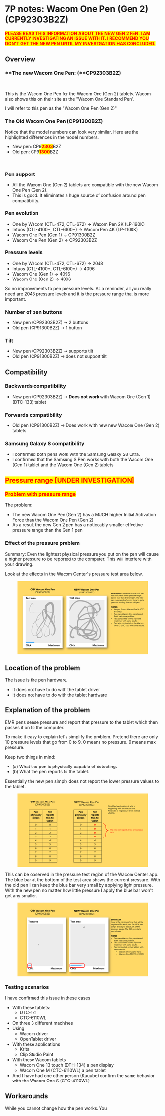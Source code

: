 # 7P notes: Wacom One Pen (Gen 2) (CP92303B2Z)

<mark style="color:red;">**PLEASE READ THIS INFORMATION ABOUT THE NEW GEN 2 PEN. I AM CURRENTLY INVESTIGATING AN ISSUE WITH IT. I RECOMMEND YOU DON'T GET THE NEW PEN UNTIL MY INVESTGATION HAS CONCLUDED.**</mark>

## Overview

### \*\*The new Wacom One Pen: (\*\*CP92303B2Z)

<figure><img src="../../.gitbook/assets/Screenshot 2023-08-10 133804.jpg" alt=""><figcaption></figcaption></figure>

This is the Wacom One Pen for the Wacom One (Gen 2) tablets. Wacom also shows this on their site as the "Wacom One Standard Pen".

I will refer to this pen as the "Wacom One Pen (Gen 2)"

### The Old Wacom One Pen (CP91300B2Z)

Notice that the model numbers can look very similar. Here are the highlighted differences in the model numbers.

* New pen: CP9<mark style="color:red;">**2303**</mark>B2Z
* Old pen: CP9<mark style="color:red;">**1300**</mark>B2Z

<figure><img src="../../.gitbook/assets/Screenshot 2023-08-20 204732.jpg" alt=""><figcaption></figcaption></figure>

### **Pen support**

* All the Wacom One (Gen 2) tablets are compatible with the new Wacom One Pen (Gen 2).
* This is good. It eliminates a huge source of confusion around pen compatibility.

### **Pen evolution**

* One by Wacom (CTL-472, CTL-672) -> Wacom Pen 2K (LP-190K)
* Intuos (CTL-4100\*, CTL-6100\*) -> Wacom Pen 4K (LP-1100K)
* Wacom One Pen (Gen 1) -> CP91300B2Z
* Wacom One Pen (Gen 2) -> CP92303B2Z

### **Pressure levels**

* One by Wacom (CTL-472, CTL-672) -> 2048
* Intuos (CTL-4100\*, CTL-6100\*) -> 4096
* Wacom One (Gen 1) -> 4096
* Wacom One (Gen 2) -> 4096

So no improvements to pen pressure levels. As a reminder, all you really need are 2048 pressure levels and it is the pressure range that is more important.

### **Number of pen buttons**

* New pen (CP92303B2Z) -> 2 buttons
* Old pen (CP91300B2Z) -> 1 button

### **Tilt**

* New pen (CP92303B2Z) -> supports tilt
* Old pen (CP91300B2Z) -> does not support tilt

## Compatibility

### Backwards compatibility

* New pen (CP92303B2Z) -> **Does not work** with Wacom One (Gen 1) (DTC-133) tablet

### Forwards compatibility

* Old pen (CP91300B2Z) -> Does work with new new Wacom One (Gen 2) tablets

### Samsung Galaxy S compatibility

* I confirmed both pens work with the Samsung Galaxy S8 Ultra.
* I confirmed that the Samsung S Pen works with both the Wacom One (Gen 1) tablet and the Wacom One (Gen 2) tablets

## <mark style="color:red;">**Pressure range \[UNDER INVESTIGATION]**</mark>

### <mark style="color:red;">Problem with pressure range</mark>

The problem:

* The new Wacom One Pen (Gen 2) has a MUCH higher Initial Activation Force than the Wacom One Pen (Gen 2)
* As a result the new Gen 2 pen has a noticeably smaller effective pressure range than the Gen 1 pen

### Effect of the pressure problem

Summary: Even the lightest physical pressure you put on the pen will cause a higher pressure to be reported to the computer. This will interfere with your drawing.

Look at the effects in the Wacom Center's pressure test area below.

<figure><img src="../../.gitbook/assets/image (1) (1) (1) (1) (1) (1) (1).png" alt=""><figcaption></figcaption></figure>

## Location of the problem

The issue is the pen hardware.

* It does not have to do with the tablet driver
* It does not have to do with the tablet hardware

## Explanation of the problem

EMR pens sense pressure and report that pressure to the tablet which then passes it on to the computer.

To make it easy to explain let's simplify the problem. Pretend there are only 10 pressure levels that go from 0 to 9. 0 means no pressure. 9 means max pressure.

Keep two things in mind:

* (a) What the pen is physically capable of detecting.
* (b) What the pen reports to the tablet.

Essentially the new pen simply does not report the lower pressure values to the tablet.

<figure><img src="../../.gitbook/assets/image (2).png" alt=""><figcaption></figcaption></figure>

This can be observed in the pressure test region of the Wacom Center app. The blue bar at the bottom of the test area shows the current pressure. With the old pen I can keep the blue bar very small by applying light pressure. With the new pen no matter how little pressure I apply the blue bar won't get any smaller.

<figure><img src="../../.gitbook/assets/image (2) (1).png" alt=""><figcaption></figcaption></figure>

### Testing scenarios

I have confirmed this issue in these cases

* With these tablets:
  * DTC-121
  * CTC-6110WL
* On three 3 different machines
* Using
  * Wacom driver
  * OpenTablet driver
* With these applications
  * Krita
  * Clip Studio Paint
* With these Wacom tablets
  * Wacom One 13 touch (DTH-134) a pen display
  * Wacom One M (CTC-6110WL) a pen tablet
* And I have had one other person (Kuuube) confirm the same behavior with the Wacom One S (CTC-4110WL)

## Workarounds

While you cannot change how the pen works. You
